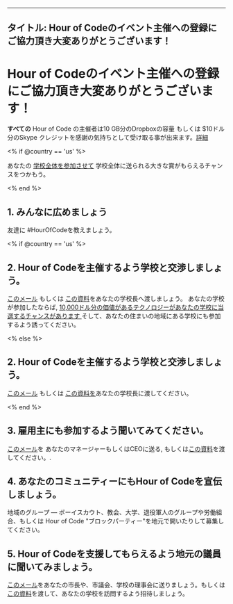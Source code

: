 * * *

## タイトル: Hour of Codeのイベント主催への登録にご協力頂き大変ありがとうございます！

# Hour of Codeのイベント主催への登録にご協力頂き大変ありがとうございます！

**すべての** Hour of Code の主催者は10 GB分のDropboxの容量 もしくは $10ドル分のSkype クレジットを感謝の気持ちとして受け取る事が出来ます。[詳細][1]

 [1]: /prizes

<% if @country == 'us' %>

あなたの [学校全体を参加させて][2] 学校全体に送られる大きな賞がもらえるチャンスをつかもう。 

 [2]: /whole-school

<% end %>

## 1. みんなに広めましょう

友達に #HourOfCodeを教えましょう。

<% if @country == 'us' %>

## 2. Hour of Codeを主催するよう学校と交渉しましょう。

[このメール][3] もしくは [この資料][4]をあなたの学校長へ渡しましょう。 あなたの学校が参加したならば, [10,000ドル分の価値があるテクノロジーがあなたの学校に当選するチャンスがあります ][1]そして、あなたの住まいの地域にある学校にも参加するよう誘ってください。

 [3]: /resources#email
 [4]: /resources/hoc-one-pager.pdf

<% else %>

## 2. Hour of Codeを主催するよう学校と交渉しましょう。

[このメール][3] もしくは [この資料を][4]あなたの学校長に渡してください。 

<% end %>

## 3. 雇用主にも参加するよう聞いてみてください。

[このメール][3]を あなたのマネージャーもしくはCEOに送る, もしくは[この資料][4]を渡してください。.

## 4. あなたのコミュニティーにもHour of Codeを宣伝しましょう。

地域のグループ — ボーイスカウト、教会、大学、退役軍人のグループや労働組合、もしくは Hour of Code "ブロックパーティー"を地元で開いたりして募集してください。

## 5. Hour of Codeを支援してもらえるよう地元の議員に聞いてみましょう。

[このメール][3]をあなたの市長や、市議会、学校の理事会に送りましょう。もしくは[ この資料][4]を渡して、あなたの学校を訪問するよう招待しましょう。